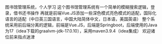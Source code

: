 图书馆管理系统，个人学习
这个图书馆管理系统有一个简单的模糊搜索逻辑，登录，借书还书操作
再就是前端Vue.JS添加一些深色模式亮色模式的适配，国际化语言的适配（中日英三国语言，中国大陆简体中文，日本语，美国英语）
整个系统采用前后端分离的逻辑，前端是Vue.JS，后端是Springboot，后端使用的Java为17（idea下载的graalvm-jdk-17.0.10），采用maven3.9.4（idea集成）
欢迎诸位前来指点迷津
